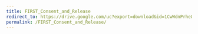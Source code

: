 ```yaml
---
title: FIRST_Consent_and_Release
redirect_to: https://drive.google.com/uc?export=download&id=1CwWdnPrhe8S_QdYgZl2oHi-_xpZXcVps
permalink: /FIRST_Consent_and_Release/
---
```

